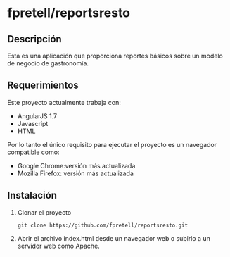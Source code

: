 # fpretell/reportsresto

## Descripción

Esta es una aplicación que proporciona reportes básicos sobre un modelo de negocio de gastronomía.

## Requerimientos

Este proyecto actualmente trabaja con:

* AngularJS 1.7
* Javascript
* HTML

Por lo tanto el único requisito para ejecutar el proyecto es un navegador compatible como:

* Google Chrome:versión más actualizada
* Mozilla Firefox: versión más actualizada

## Instalación

  1. Clonar el proyecto
      ```
      git clone https://github.com/fpretell/reportsresto.git
      ```

  2. Abrir el archivo index.html desde un navegador web o subirlo a un servidor web como Apache.
